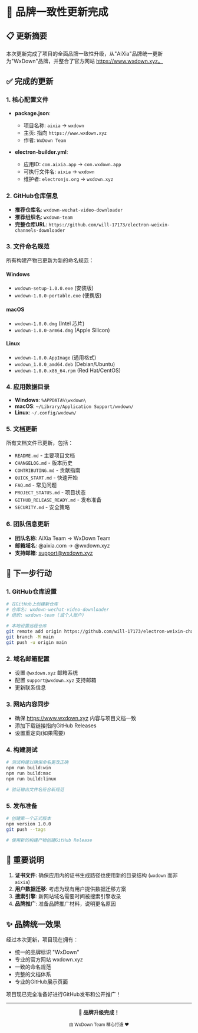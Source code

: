 # 🎨 品牌一致性更新完成

## 📋 更新摘要

本次更新完成了项目的全面品牌一致性升级，从"AiXia"品牌统一更新为"WxDown"品牌，并整合了官方网站 https://www.wxdown.xyz。

## ✅ 完成的更新

### 1. 核心配置文件
- **package.json**:
  - 项目名称: `aixia` → `wxdown`
  - 主页: 指向 `https://www.wxdown.xyz`
  - 作者: `WxDown Team`

- **electron-builder.yml**:
  - 应用ID: `com.aixia.app` → `com.wxdown.app`
  - 可执行文件名: `aixia` → `wxdown`
  - 维护者: `electronjs.org` → `wxdown.xyz`

### 2. GitHub仓库信息
- **推荐仓库名**: `wxdown-wechat-video-downloader`
- **推荐组织名**: `wxdown-team`
- **完整仓库URL**: `https://github.com/will-17173/electron-weixin-channels-downloader`

### 3. 文件命名规范
所有构建产物已更新为新的命名规范：

#### Windows
- `wxdown-setup-1.0.0.exe` (安装版)
- `wxdown-1.0.0-portable.exe` (便携版)

#### macOS
- `wxdown-1.0.0.dmg` (Intel 芯片)
- `wxdown-1.0.0-arm64.dmg` (Apple Silicon)

#### Linux
- `wxdown-1.0.0.AppImage` (通用格式)
- `wxdown_1.0.0_amd64.deb` (Debian/Ubuntu)
- `wxdown-1.0.0.x86_64.rpm` (Red Hat/CentOS)

### 4. 应用数据目录
- **Windows**: `%APPDATA%\wxdown\`
- **macOS**: `~/Library/Application Support/wxdown/`
- **Linux**: `~/.config/wxdown/`

### 5. 文档更新
所有文档文件已更新，包括：
- `README.md` - 主要项目文档
- `CHANGELOG.md` - 版本历史
- `CONTRIBUTING.md` - 贡献指南
- `QUICK_START.md` - 快速开始
- `FAQ.md` - 常见问题
- `PROJECT_STATUS.md` - 项目状态
- `GITHUB_RELEASE_READY.md` - 发布准备
- `SECURITY.md` - 安全策略

### 6. 团队信息更新
- **团队名称**: AiXia Team → WxDown Team
- **邮箱域名**: @aixia.com → @wxdown.xyz
- **支持邮箱**: support@wxdown.xyz

## 🚀 下一步行动

### 1. GitHub仓库设置
```bash
# 在GitHub上创建新仓库
# 仓库名: wxdown-wechat-video-downloader
# 组织: wxdown-team (或个人账户)

# 本地设置远程仓库
git remote add origin https://github.com/will-17173/electron-weixin-channels-downloader.git
git branch -M main
git push -u origin main
```

### 2. 域名邮箱配置
- 设置 `@wxdown.xyz` 邮箱系统
- 配置 `support@wxdown.xyz` 支持邮箱
- 更新联系信息

### 3. 网站内容同步
- 确保 https://www.wxdown.xyz 内容与项目文档一致
- 添加下载链接指向GitHub Releases
- 设置重定向(如果需要)

### 4. 构建测试
```bash
# 测试构建以确保命名更改正确
npm run build:win
npm run build:mac
npm run build:linux

# 验证输出文件名符合新规范
```

### 5. 发布准备
```bash
# 创建第一个正式版本
npm version 1.0.0
git push --tags

# 使用新的构建产物创建GitHub Release
```

## 📝 重要说明

1. **证书文件**: 确保应用内的证书生成路径也使用新的目录结构 (`wxdown` 而非 `aixia`)
2. **用户数据迁移**: 考虑为现有用户提供数据迁移方案
3. **搜索引擎**: 新网站域名需要时间被搜索引擎收录
4. **品牌推广**: 准备品牌推广材料，说明更名原因

## ✨ 品牌统一效果

经过本次更新，项目现在拥有：
- 统一的品牌标识 "WxDown"
- 专业的官方网站 wxdown.xyz
- 一致的命名规范
- 完整的文档体系
- 专业的GitHub展示页面

项目现已完全准备好进行GitHub发布和公开推广！

---

<div align="center">
  <p><strong>🎉 品牌升级完成！</strong></p>
  <p><sub>由 WxDown Team 精心打造 ❤️</sub></p>
</div>

